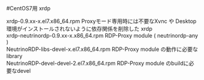 #CentOS7用 xrdp 

xrdp-0.9.xx-x.el7.x86_64.rpm             Proxyモード専用時には不要なXvnc や Desktop 環境がインストールされないように依存関係を削除した xrdp  
xrdp-neutrinordp-0.9.xx-x.x86_64.rpm     RDP-Proxy module ( neutrinordp-any )  
NeutrinoRDP-libs-devel-x.el7.x86_64.rpm  RDP-Proxy module の動作に必要なlibrary  
NeutrinoRDP-devel-devel-2.el7.x86_64.rpm RDP-Proxy module のbuildに必要なdevel  

